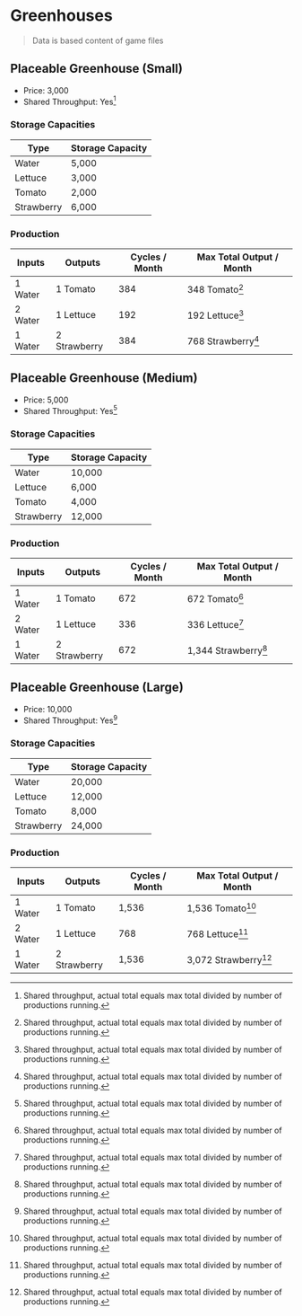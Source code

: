 # Greenhouses

> Data is based content of game files

## Placeable Greenhouse (Small)
- Price: 3,000
- Shared Throughput: Yes[^1]

### Storage Capacities

| Type | Storage Capacity |
|---|---|
|Water|5,000|
|Lettuce|3,000|
|Tomato|2,000|
|Strawberry|6,000|

### Production

| Inputs | Outputs | Cycles / Month | Max Total Output / Month |
|---|---|---|---|
| 1 Water | 1 Tomato | 384 | 348 Tomato[^1] |
| 2 Water | 1 Lettuce | 192 | 192 Lettuce[^1] |
| 1 Water | 2 Strawberry | 384 |768 Strawberry[^1] |

## Placeable Greenhouse (Medium)
- Price: 5,000
- Shared Throughput: Yes[^1]

### Storage Capacities

| Type | Storage Capacity |
|---|---|
|Water|10,000|
|Lettuce|6,000|
|Tomato|4,000|
|Strawberry|12,000|

### Production

| Inputs | Outputs | Cycles / Month | Max Total Output / Month |
|---|---|---|---|
| 1 Water | 1 Tomato | 672 | 672 Tomato[^1] |
| 2 Water | 1 Lettuce | 336 | 336 Lettuce[^1] |
| 1 Water | 2 Strawberry | 672 |1,344 Strawberry[^1] |


## Placeable Greenhouse (Large)
- Price: 10,000
- Shared Throughput: Yes[^1]

### Storage Capacities

| Type | Storage Capacity |
|---|---|
|Water|20,000|
|Lettuce|12,000|
|Tomato|8,000|
|Strawberry|24,000|

### Production

| Inputs | Outputs | Cycles / Month | Max Total Output / Month |
|---|---|---|---|
| 1 Water | 1 Tomato | 1,536 | 1,536 Tomato[^1] |
| 2 Water | 1 Lettuce | 768 | 768 Lettuce[^1] |
| 1 Water | 2 Strawberry | 1,536 |3,072 Strawberry[^1] |

[^1]: Shared throughput, actual total equals max total divided by number of productions running.